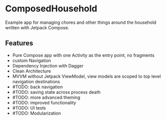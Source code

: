 # ComposedHousehold
Example app for managing chores and other things around the household written with Jetpack Compose.

## Features
- Pure Compose app with one Activity as the entry point, no fragments
- custom Navigation
- Dependency Injection with Dagger
- Clean Architecture
- MVVM without Jetpack ViewModel, view models are scoped to top level navigation destinations
- #TODO: back navigation
- #TODO: saving state across process death
- #TODO: more advanced theming
- #TODO: improved functionality
- #TODO: UI tests
- #TODO: Modularization